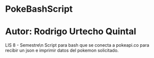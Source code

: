 # PokeBashScript
# Autor: Rodrigo Urtecho Quintal
LIS 8 - Semestre\n 
Script para bash que se conecta a pokeapi.co para recibir un json e imprimir datos del pokemon solicitado.
